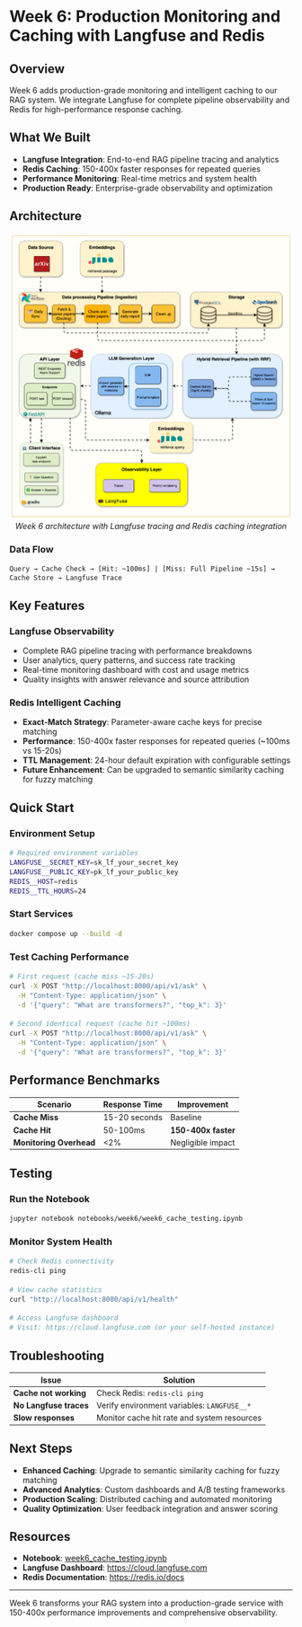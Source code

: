 # Week 6: Production Monitoring and Caching with Langfuse and Redis

## Overview

Week 6 adds production-grade monitoring and intelligent caching to our RAG system. We integrate Langfuse for complete pipeline observability and Redis for high-performance response caching.

## What We Built

- **Langfuse Integration**: End-to-end RAG pipeline tracing and analytics
- **Redis Caching**: 150-400x faster responses for repeated queries
- **Performance Monitoring**: Real-time metrics and system health
- **Production Ready**: Enterprise-grade observability and optimization

## Architecture

<p align="center">
  <img src="../../static/week6_monitoring_and_caching.png" alt="Week 6 Monitoring & Caching Architecture" width="900">
  <br>
  <em>Week 6 architecture with Langfuse tracing and Redis caching integration</em>
</p>

### Data Flow
```
Query → Cache Check → [Hit: ~100ms] | [Miss: Full Pipeline ~15s] → Cache Store → Langfuse Trace
```

## Key Features

### **Langfuse Observability**
- Complete RAG pipeline tracing with performance breakdowns
- User analytics, query patterns, and success rate tracking
- Real-time monitoring dashboard with cost and usage metrics
- Quality insights with answer relevance and source attribution

### **Redis Intelligent Caching**
- **Exact-Match Strategy**: Parameter-aware cache keys for precise matching
- **Performance**: 150-400x faster responses for repeated queries (~100ms vs 15-20s)
- **TTL Management**: 24-hour default expiration with configurable settings
- **Future Enhancement**: Can be upgraded to semantic similarity caching for fuzzy matching

## Quick Start

### Environment Setup
```bash
# Required environment variables
LANGFUSE__SECRET_KEY=sk_lf_your_secret_key
LANGFUSE__PUBLIC_KEY=pk_lf_your_public_key
REDIS__HOST=redis
REDIS__TTL_HOURS=24
```

### Start Services
```bash
docker compose up --build -d
```

### Test Caching Performance
```bash
# First request (cache miss ~15-20s)
curl -X POST "http://localhost:8000/api/v1/ask" \
  -H "Content-Type: application/json" \
  -d '{"query": "What are transformers?", "top_k": 3}'

# Second identical request (cache hit ~100ms)
curl -X POST "http://localhost:8000/api/v1/ask" \
  -H "Content-Type: application/json" \
  -d '{"query": "What are transformers?", "top_k": 3}'
```

## Performance Benchmarks

| Scenario | Response Time | Improvement |
|----------|---------------|-------------|
| **Cache Miss** | 15-20 seconds | Baseline |
| **Cache Hit** | 50-100ms | **150-400x faster** |
| **Monitoring Overhead** | <2% | Negligible impact |

## Testing

### Run the Notebook
```bash
jupyter notebook notebooks/week6/week6_cache_testing.ipynb
```

### Monitor System Health
```bash
# Check Redis connectivity
redis-cli ping

# View cache statistics  
curl "http://localhost:8000/api/v1/health"

# Access Langfuse dashboard
# Visit: https://cloud.langfuse.com (or your self-hosted instance)
```

## Troubleshooting

| Issue | Solution |
|-------|----------|
| **Cache not working** | Check Redis: `redis-cli ping` |
| **No Langfuse traces** | Verify environment variables: `LANGFUSE__*` |
| **Slow responses** | Monitor cache hit rate and system resources |

## Next Steps

- **Enhanced Caching**: Upgrade to semantic similarity caching for fuzzy matching
- **Advanced Analytics**: Custom dashboards and A/B testing frameworks  
- **Production Scaling**: Distributed caching and automated monitoring
- **Quality Optimization**: User feedback integration and answer scoring

## Resources

- **Notebook**: [week6_cache_testing.ipynb](./week6_cache_testing.ipynb)
- **Langfuse Dashboard**: https://cloud.langfuse.com
- **Redis Documentation**: https://redis.io/docs

---

Week 6 transforms your RAG system into a production-grade service with 150-400x performance improvements and comprehensive observability.